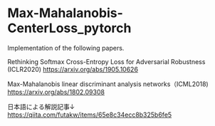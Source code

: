 # Max-Mahalanobis-CenterLoss_pytorch

Implementation of the following papers.

Rethinking Softmax Cross-Entropy Loss for Adversarial Robustness (ICLR2020)
https://arxiv.org/abs/1905.10626

Max-Mahalanobis linear discriminant analysis networks（ICML2018) 
https://arxiv.org/abs/1802.09308

日本語による解説記事↓
https://qiita.com/futakw/items/65e8c34ecc8b325b6fe5


